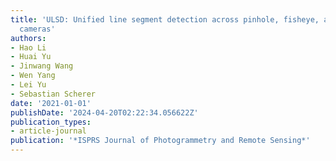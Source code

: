 ```yaml
---
title: 'ULSD: Unified line segment detection across pinhole, fisheye, and spherical
  cameras'
authors:
- Hao Li
- Huai Yu
- Jinwang Wang
- Wen Yang
- Lei Yu
- Sebastian Scherer
date: '2021-01-01'
publishDate: '2024-04-20T02:22:34.056622Z'
publication_types:
- article-journal
publication: '*ISPRS Journal of Photogrammetry and Remote Sensing*'
---
```

